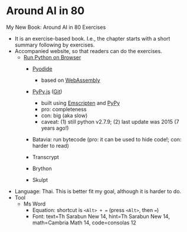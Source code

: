 # Around AI in 80
My New Book: Around AI in 80 Exercises

* It is an exercise-based book. I.e., the chapter starts with a short summary following by exercises.
* Accompanied website, so that readers can do the exercises.
  * [Run Python on Browser](https://yasoob.me/2019/05/22/running-python-in-the-browser/)
    * [Pyodide](https://github.com/pyodide/pyodide)
      * based on [WebAssembly](https://webassembly.org/) 
    * [PyPy.js](https://pypyjs.org/) ([Git](https://github.com/pypyjs/pypyjs))
      * built using [Emscripten](https://emscripten.org/) and [PyPy](https://www.pypy.org/)
      * pro: completeness
      * con: big (aka slow)
      * caveat: (1) still python v2.7.9; (2) last update was 2015 (7 years ago!)
    * Batavia: run bytecode (pro: it can be used to hide code!; con: harder to read)


    * Transcrypt
    * Brython
    * Skulpt
* Language: Thai. This is better fit my goal, although it is harder to do.
* Tool
  * Ms Word
    * Equation: shortcut is ```<Alt> + =``` (press ```<Alt>```, then ```=```) 
    * Font: text=Th Sarabun New 14, hint=Th Sarabun New 14, math=Cambria Math 14, code=consolas 12
